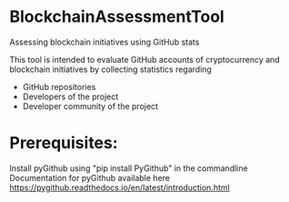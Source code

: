 # BlockchainAssessmentTool
Assessing blockchain initiatives using GitHub stats

This tool is intended to evaluate GitHub accounts of cryptocurrency and blockchain initiatives by collecting statistics regarding 
- GitHub repositories
- Developers of the project
- Developer community of the project

# Prerequisites:
Install pyGithub using "pip install PyGithub" in the commandline
Documentation for pyGithub available here https://pygithub.readthedocs.io/en/latest/introduction.html
